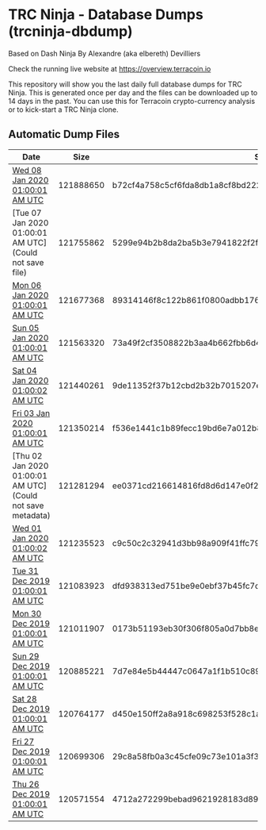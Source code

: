 # TRC Ninja - Database Dumps (trcninja-dbdump)
Based on Dash Ninja By Alexandre (aka elbereth) Devilliers

Check the running live website at https://overview.terracoin.io

This repository will show you the last daily full database dumps for TRC Ninja. This is generated once per day and the files can be downloaded up to 14 days in the past.
You can use this for Terracoin crypto-currency analysis or to kick-start a TRC Ninja clone.


## Automatic Dump Files
| Date | Size | SHA256 |
|--|--|--|
| [Wed 08 Jan 2020 01:00:01 AM UTC]() | 121888650 | b72cf4a758c5cf6fda8db1a8cf8bd2221a75e0fd23cf29a43bc85cd49a517dd7 | 
| [Tue 07 Jan 2020 01:00:01 AM UTC](Could not save file) | 121755862 | 5299e94b2b8da2ba5b3e7941822f2ff6e3195c6a90db61cbd4a7e4e6e6ef9f00 | 
| [Mon 06 Jan 2020 01:00:01 AM UTC](https://transfer.sh/IzGns/trcninja-dbdump-20200106010001.tar.bz2) | 121677368 | 89314146f8c122b861f0800adbb1765e00ded916712aaccb0a529e6c3d8ef616 | 
| [Sun 05 Jan 2020 01:00:01 AM UTC](https://transfer.sh/8K3uX/trcninja-dbdump-20200105010001.tar.bz2) | 121563320 | 73a49f2cf3508822b3aa4b662fbb6d45f8b74f5f194e0ee2f6d1eabbe5b87712 | 
| [Sat 04 Jan 2020 01:00:02 AM UTC]() | 121440261 | 9de11352f37b12cbd2b32b7015207eeb0aa3003b84d63d64903c0bcdad7d4900 | 
| [Fri 03 Jan 2020 01:00:01 AM UTC](https://transfer.sh/RbtGH/trcninja-dbdump-20200103010001.tar.bz2) | 121350214 | f536e1441c1b89fecc19bd6e7a012b881d3d6ebbb8bfcfc02561b188b0fa77a6 | 
| [Thu 02 Jan 2020 01:00:01 AM UTC](Could not save metadata) | 121281294 | ee0371cd216614816fd8d6d147e0f290a74682d51a3dd458834a1096649d57af | 
| [Wed 01 Jan 2020 01:00:02 AM UTC]() | 121235523 | c9c50c2c32941d3bb98a909f41ffc796aed170eca53dcfe05932a940b4f003b0 | 
| [Tue 31 Dec 2019 01:00:01 AM UTC](https://transfer.sh/123UFC/trcninja-dbdump-20191231010001.tar.bz2) | 121083923 | dfd938313ed751be9e0ebf37b45fc7d5302a6c8e0acb3141859bcaa9558c8225 | 
| [Mon 30 Dec 2019 01:00:01 AM UTC]() | 121011907 | 0173b51193eb30f306f805a0d7bb8ef53c75e7d9a93447ab86e164dc1b6a5edf | 
| [Sun 29 Dec 2019 01:00:01 AM UTC](https://transfer.sh/JA6be/trcninja-dbdump-20191229010001.tar.bz2) | 120885221 | 7d7e84e5b44447c0647a1f1b510c89e450cb6d6f71bb4b0f8ca13880898268ed | 
| [Sat 28 Dec 2019 01:00:01 AM UTC](https://transfer.sh/11JLW5/trcninja-dbdump-20191228010001.tar.bz2) | 120764177 | d450e150ff2a8a918c698253f528c1a346e5731d55ea73207e7ef3ce0dd402f5 | 
| [Fri 27 Dec 2019 01:00:01 AM UTC](https://transfer.sh/UG6LK/trcninja-dbdump-20191227010001.tar.bz2) | 120699306 | 29c8a58fb0a3c45cfe09c73e101a3f3013c5764661cd97dfa5aeb0f950ecb882 | 
| [Thu 26 Dec 2019 01:00:01 AM UTC]() | 120571554 | 4712a272299bebad9621928183d8972a7295544b31a2ae9193af38713d3ef4ce | 
